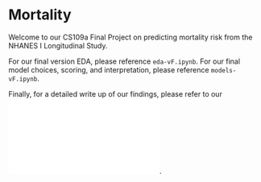 # Mortality

Welcome to our CS109a Final Project on predicting mortality risk from the NHANES I Longitudinal Study.

For our final version EDA, please reference ```eda-vF.ipynb```. For our final model choices, scoring, and interpretation, please reference ```models-vF.ipynb```.

Finally, for a detailed write up of our findings, please refer to our ![final report](./CS109a_Project.pdf).
